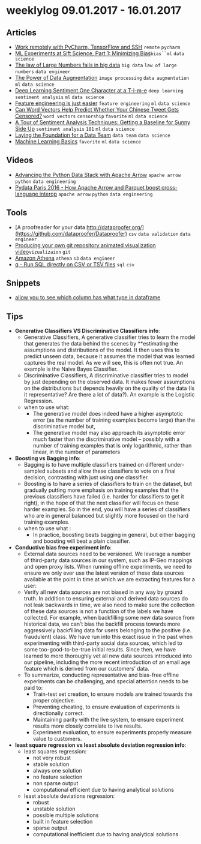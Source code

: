 # weeklylog 09.01.2017 - 16.01.2017

## Articles
- [Work remotely with PyCharm, TensorFlow and SSH](https://medium.com/@erikhallstrm/work-remotely-with-pycharm-tensorflow-and-ssh-c60564be862d#.ixfgut53a) `remote` `pycharm` 
- [ML Experiments at Sift Science, Part 1: Minimizing Bias](https://engineering.siftscience.com/ml-experiments-part-1-minimizing-bias/)`bias``ml` `data science`
- [The law of Large Numbers fails in big data](http://gtdatamining.blogspot.co.il/2016/09/the-law-of-large-numbers-fails-in-big.html) `big data` `law of large numbers` `data engineer`
- [The Power of Data Augmentation](https://deeplearningmania.quora.com/The-Power-of-Data-Augmentation-2) `image processing` `data augmentation` `ml` `data science`
- [Deep Learning Sentiment One Character at a T-i-m-e](https://gab41.lab41.org/deep-learning-sentiment-one-character-at-a-t-i-m-e-6cd96e4f780d#.c6n5ncbi2) `deep learning` `sentiment analysis` `ml` `data science` 
- [Feature engineering is just easier](https://gab41.lab41.org/feature-engineering-is-just-easier-1928d935ed17#.4r9zdphvk) `feature engineering` `ml` `data science` 
- [Can Word Vectors Help Predict Whether Your Chinese Tweet Gets Censored?](https://gab41.lab41.org/can-word-vectors-help-predict-whether-your-chinese-tweet-gets-censored-711e7682d12f#.g0mwz7cxl) `word vectors` `censorship` `favorite` `ml` `data science`
- [A Tour of Sentiment Analysis Techniques: Getting a Baseline for Sunny Side Up](https://gab41.lab41.org/a-tour-of-sentiment-analysis-techniques-getting-a-baseline-for-sunny-side-up-45730ec03330#.huhswgm09) `sentiment analysis` `101` `ml` `data science` 
- [Laying the Foundation for a Data Team](https://monzo.com/blog/2016/11/30/laying-the-foundation-for-a-data-team/?utm_campaign=Revue%20newsletter&utm_medium=Newsletter&utm_source=revue) `data team` `data science`
- [Machine Learning Basics](http://www.deeplearningbook.org/contents/ml.html) `favorite` `ml` `data science` 

## Videos
- [Advancing the Python Data Stack with Apache Arrow](https://www.youtube.com/watch?v=O8FwMyjezGk) `apache arrow` `python` `data engineering`
- [Pydata Paris 2016 - How Apache Arrow and Parquet boost cross-language interop](https://www.youtube.com/watch?v=ZGIIsK3-aJY) `apache arrow` `python` `data engineering`

## Tools
- [A proofreader for your data http://dataproofer.org/](https://github.com/dataproofer/Dataproofer) `csv` `data validation` `data engineer`
- [Producing your own git repository animated visualization video](https://www.ekreative.com/blog/producing-your-own-git-repository-visualization)`vizualizaion` `git`
- [Amazon Athena](https://aws.amazon.com/athena/?utm_source=hackernewsletter&utm_medium=email&utm_term=featured) `athena` `s3` `data engineer`
- [q - Run SQL directly on CSV or TSV files](https://github.com/harelba/q) `sql` `csv`

## Snippets
- [allow you to see which column has what type in dataframe](https://gist.github.com/eyaltrabelsi/441896ac5ffa49daa5614a3f57fa5f3c)


## Tips
- **Generative Classifiers VS Discriminative Classifiers info**:
	- Generative Classifiers, A generative classifier tries to learn the model that generates the data behind the scenes by **estimating the assumptions and distributions of the model. It then uses this to predict unseen data, because it assumes the model that was learned captures the real model. As we will see, this is often not true. An example is the Naive Bayes Classifier.
	- Discriminative Classifiers, A discriminative classifier tries to model by just depending on the observed data. It makes fewer assumptions on the distributions but depends heavily on the quality of the data (Is it representative? Are there a lot of data?). An example is the Logistic Regression.
	- when to use what:
		* The generative model does indeed have a higher asymptotic error (as the number of training examples become large) than the discriminative model but,
		* The generative model may also approach its asymptotic error much faster than the discriminative model – possibly with a number of training examples that is only logarithmic, rather than linear, in the number of parameters
-  **Boosting vs  Bagging info**:
	- Bagging is to have multiple classifiers trained on different under-sampled subsets and allow these classifiers to vote on a final decision, contrasting with just using one classifier.
	- Boosting is to have a series of classifiers to train on the dataset, but gradually putting more emphasis on training examples that the previous classifiers have failed (i.e. harder for classifiers to get it right), in the hope of that the next classifier will focus on these harder examples. So in the end, you will have a series of classifiers who are in general balanced but slightly more focused on the hard training examples.
	- when to use what :
		* In practice, boosting beats bagging in general, but either bagging and boosting will beat a plain classifier.
- **Conductive bias free experiment info**:
    - External data sources need to be versioned.
    We leverage a number of third-party data sources in our system, such as IP-Geo mappings and open proxy lists. 
    When running offline experiments, we need to ensure we only ever use the latest version of these data sources available at the point in time at which we are extracting features for a user:
    - Verify all new data sources are not biased in any way by ground truth. 
    In addition to ensuring external and derived data sources do not leak backwards in time, we also need to make sure the collection of these data sources is not a function of the labels we have collected. 
    For example, when backfilling some new data source from historical data, we can’t bias the backfill process towards more aggressively backfilling data for users belonging to the positive (i.e. fraudulent) class. 
    We have run into this exact issue in the past when experimenting with third-party social data sources, which led to some too-good-to-be-true initial results. 
    Since then, we have learned to more thoroughly vet all new data sources introduced into our pipeline, including the more recent introduction of an email age feature which is derived from our customers’ data.
    - To summarize, conducting representative and bias-free offline experiments can be challenging, and special attention needs to be paid to:
        * Train-test set creation, to ensure models are trained towards the proper objective.
        * Preventing cheating, to ensure evaluation of experiments is directionally correct.
        * Maintaining parity with the live system, to ensure experiment results more closely correlate to live results.
        * Experiment evaluation, to ensure experiments properly measure value to customers.
- **least square regression vs least absolute deviation regression info**:
    - least squares regression:
        * not very robust
        * stable solution
        * always one solution
        * no feature selection
        * non sparse output
        * computational efficient due to having analytical solutions
    - least absolute deviations regression:        
        * robust
        * unstable solution
        * possible multiple  solutions
        * built in feature selection
        * sparse output
        * computational inefficient due to having analytical solutions
